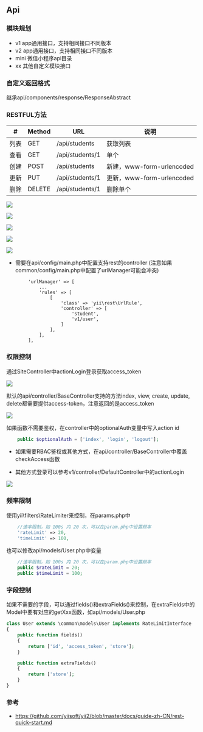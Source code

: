 Api
-------


### 模块规划

- v1 app通用接口，支持相同接口不同版本
- v2 app通用接口，支持相同接口不同版本
- mini 微信小程序api目录
- xx 其他自定义模块接口


### 自定义返回格式

继承api/components/response/ResponseAbstract


### RESTFUL方法
 
|  #   | Method  | URL  | 说明  |
|  ----  | ----  |  ---- |  ---- |
| 列表  | GET | /api/students | 获取列表 |
| 查看  | GET | /api/students/1 | 单个 |
| 创建  | POST | /api/students | 新建，www-form-urlencoded |
| 更新  | PUT | /api/students/1 | 更新，www-form-urlencoded |
| 删除  | DELETE | /api/students/1 | 删除单个 |


![](images/api-rest-index.png)

![](images/api-rest-view.png)

![](images/api-rest-post.png)

![](images/api-rest-put.png)

![](images/api-rest-delete.png)

- 需要在api/config/main.php中配置支持rest的controller (注意如果common/config/main.php中配置了urlManager可能会冲突)

```
        'urlManager' => [
            ...
            'rules' => [
                [
                    'class' => 'yii\rest\UrlRule',
                    'controller' => [
                        'student',
                        'v1/user',
                    ]
                ],
            ],
        ],
```

### 权限控制

通过SiteController中actionLogin登录获取access_token

![](images/api-login.png)

默认的api/controller/BaseController支持的方法index, view, create, update, delete都需要提供access-token，注意返回的是access_token

![](images/api-access-token.png)

如果函数不需要鉴权，在controller中的optionalAuth变量中写入action id

```php
    public $optionalAuth = ['index', 'login', 'logout'];
```

- 如果需要RBAC鉴权或其他方式，在api/controller/BaseController中覆盖checkAccess函数


- 其他方式登录可以参考v1/controller/DefaultController中的actionLogin

![](images/api-login-email.png)

### 频率限制

使用yii\filters\RateLimiter来控制，在params.php中

```php
    //速率限制，如 100s 内 20 次，可以在param.php中设置频率
    'rateLimit' => 20,
    'timeLimit' => 100,
```

也可以修改api/models/User.php中变量

```php
    //速率限制，如 100s 内 20 次，可以在param.php中设置频率
    public $rateLimit = 20;
    public $timeLimit = 100;

```

### 字段控制

如果不需要的字段，可以通过fields()和extraFields()来控制，在extraFields中的Model中要有对应的getXxx函数，如api/models/User.php

```php
class User extends \common\models\User implements RateLimitInterface
{
    public function fields()
    {
        return ['id', 'access_token', 'store'];
    }

    public function extraFields()
    {
        return ['store'];
    }
}
```





### 参考

- https://github.com/yiisoft/yii2/blob/master/docs/guide-zh-CN/rest-quick-start.md
